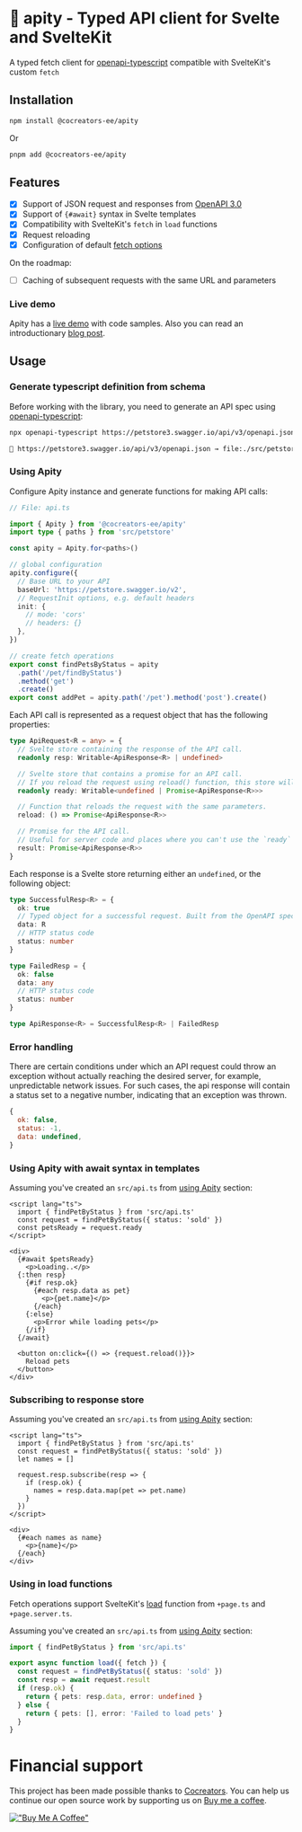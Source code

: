 # 📘️ apity - Typed API client for Svelte and SvelteKit

A typed fetch client for [openapi-typescript](https://github.com/drwpow/openapi-typescript) compatible with SvelteKit's custom `fetch`

## Installation

```bash
npm install @cocreators-ee/apity
```

Or

```bash
pnpm add @cocreators-ee/apity
```

## Features

- [x] Support of JSON request and responses from [OpenAPI 3.0](https://swagger.io/specification)
- [x] Support of `{#await}` syntax in Svelte templates
- [x] Compatibility with SvelteKit's `fetch` in `load` functions
- [x] Request reloading
- [x] Configuration of default [fetch options](https://developer.mozilla.org/en-US/docs/Web/API/fetch#parameters)

On the roadmap:

- [ ] Caching of subsequent requests with the same URL and parameters

### Live demo

Apity has a [live demo](https://apity-demo.vercel.app/) with code samples.
Also you can read an introductionary [blog post](https://dev.to/fbjorn/a-typed-http-client-for-sveltekit-88b).

## Usage

### Generate typescript definition from schema

Before working with the library, you need to generate an API spec using [openapi-typescript](https://www.npmjs.com/package/openapi-typescript):

```bash
npx openapi-typescript https://petstore3.swagger.io/api/v3/openapi.json --output src/petstore.ts

🚀 https://petstore3.swagger.io/api/v3/openapi.json → file:./src/petstore.ts [870ms]
```

### Using Apity

Configure Apity instance and generate functions for making API calls:

```ts
// File: api.ts

import { Apity } from '@cocreators-ee/apity'
import type { paths } from 'src/petstore'

const apity = Apity.for<paths>()

// global configuration
apity.configure({
  // Base URL to your API
  baseUrl: 'https://petstore.swagger.io/v2',
  // RequestInit options, e.g. default headers
  init: {
    // mode: 'cors'
    // headers: {}
  },
})

// create fetch operations
export const findPetsByStatus = apity
  .path('/pet/findByStatus')
  .method('get')
  .create()
export const addPet = apity.path('/pet').method('post').create()
```

Each API call is represented as a request object that has the following properties:

```typescript
type ApiRequest<R = any> = {
  // Svelte store containing the response of the API call.
  readonly resp: Writable<ApiResponse<R> | undefined>

  // Svelte store that contains a promise for an API call.
  // If you reload the request using reload() function, this store will be updated.
  readonly ready: Writable<undefined | Promise<ApiResponse<R>>>

  // Function that reloads the request with the same parameters.
  reload: () => Promise<ApiResponse<R>>

  // Promise for the API call.
  // Useful for server code and places where you can't use the `ready` store.
  result: Promise<ApiResponse<R>>
}
```

Each response is a Svelte store returning either an `undefined`, or the following object:

```ts
type SuccessfulResp<R> = {
  ok: true
  // Typed object for a successful request. Built from the OpenAPI spec
  data: R
  // HTTP status code
  status: number
}

type FailedResp = {
  ok: false
  data: any
  // HTTP status code
  status: number
}

type ApiResponse<R> = SuccessfulResp<R> | FailedResp
```

### Error handling

There are certain conditions under which an API request could throw an exception without
actually reaching the desired server, for example, unpredictable network issues. For such
cases, the api response will contain a status set to a negative number, indicating that
an exception was thrown.

```js
{
  ok: false,
  status: -1,
  data: undefined,
}
```

### Using Apity with await syntax in templates

Assuming you've created an `src/api.ts` from [using Apity](#using-apity) section:

```svelte
<script lang="ts">
  import { findPetByStatus } from 'src/api.ts'
  const request = findPetByStatus({ status: 'sold' })
  const petsReady = request.ready
</script>

<div>
  {#await $petsReady}
    <p>Loading..</p>
  {:then resp}
    {#if resp.ok}
      {#each resp.data as pet}
        <p>{pet.name}</p>
      {/each}
    {:else}
      <p>Error while loading pets</p>
    {/if}
  {/await}

  <button on:click={() => {request.reload()}}>
    Reload pets
  </button>
</div>
```

### Subscribing to response store

Assuming you've created an `src/api.ts` from [using Apity](#using-apity) section:

```svelte
<script lang="ts">
  import { findPetByStatus } from 'src/api.ts'
  const request = findPetByStatus({ status: 'sold' })
  let names = []

  request.resp.subscribe(resp => {
    if (resp.ok) {
      names = resp.data.map(pet => pet.name)
    }
  })
</script>

<div>
  {#each names as name}
    <p>{name}</p>
  {/each}
</div>
```

### Using in load functions

Fetch operations support SvelteKit's [load](https://kit.svelte.dev/docs/load#making-fetch-requests) function from `+page.ts` and `+page.server.ts`.

Assuming you've created an `src/api.ts` from [using Apity](#using-apity) section:

```ts
import { findPetByStatus } from 'src/api.ts'

export async function load({ fetch }) {
  const request = findPetByStatus({ status: 'sold' })
  const resp = await request.result
  if (resp.ok) {
    return { pets: resp.data, error: undefined }
  } else {
    return { pets: [], error: 'Failed to load pets' }
  }
}
```

# Financial support

This project has been made possible thanks to [Cocreators](https://cocreators.ee). You can help us continue our open source work by supporting us on [Buy me a coffee](https://www.buymeacoffee.com/cocreators).

[!["Buy Me A Coffee"](https://www.buymeacoffee.com/assets/img/custom_images/orange_img.png)](https://www.buymeacoffee.com/cocreators)
